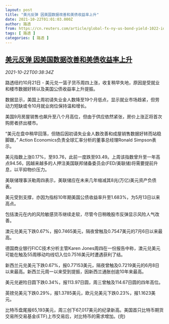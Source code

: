 ```yaml
---
layout: post
title: "美元反弹 因美国数据改善和美债收益率上升"
date: 2021-10-22T01:01:03.000Z
author: 路透
from: https://cn.reuters.com/article/global-fx-ny-us-bond-yield-1022-idCNKBS2HC01Q
tags: [ 路透 ]
categories: [ 路透 ]
---
```

<!--1634864463000-->
[美元反弹 因美国数据改善和美债收益率上升](https://cn.reuters.com/article/global-fx-ny-us-bond-yield-1022-idCNKBS2HC01Q)
------

<div>
<div><i>2021-10-22T00:38:34Z</i></div><p>路透纽约10月21日 - 美元兑一篮子货币周四上涨，收复稍早失地，原因是受就业和楼市数据好转以及美国公债收益率上升提振。</p><p>数据显示，美国上周初请失业金人数降至19个月低点，显示就业市场趋紧，但劳动力短缺或令10月就业岗位保持温和增长。</p><p>美国9月房屋销售也飙升至八个月高位，但由于供应依然紧张，房价上涨正将首次购房者挤出楼市。</p><p>“美元在盘中稍早回落，但随后因初请失业金人数改善和成屋销售数据好转而站稳脚跟，” Action Economics负责全球汇率分析的董事总经理Ronald Simpson表示。</p><p>美元指数上涨0.17%，至93.76，此前一度跌至93.49。上周该指数曾升至一年高点94.56，因越来越多的人押注美国联邦储备委员会(FED/美联储)将需要提前升息，以平抑物价压力。</p><p>美联储理事沃勒周四表示，美联储应在未来几年缩减其8兆(万亿)美元资产负债表。</p><p>美元受到支撑，亦因为指标10年期美国公债收益率升至1.683%，为5月13日以来高点。</p><p>包括澳元在内的风险敏感货币继续走软，尽管今日稍晚股市反弹显示风险人气改善。</p><p>澳元兑美元下跌0.67%，报0.7465美元，隔夜曾触及0.7547美元的7月6日以来最高。</p><p>德国商业银行FICC技术分析主管Karen Jones周四在一份报告中称，澳元兑美元可能在触及55周移动均线切入位0.7516美元时遭遇获利了结。</p><p>新西兰元兑美元下跌0.67%，报0.77153美元，隔夜曾触及0.7219美元的6月8日以来最高。新西兰元周一以来受到提振，因新西兰通胀创逾10年来最高。</p><p>美元兑避险日圆下跌0.34%，报113.97日圆，周三曾触及114.67日圆的四年高位。</p><p>英镑兑美元下跌0.29%，报1.3785美元，欧元兑美元下跌0.23%，报1.1623美元。</p><p>比特币盘尾报65,193美元，周三创下67,017美元的纪录新高。美国首只比特币期货交易所交易基金(ETF)上市交易后，对比特币的需求增加。(完)</p>
</div>
